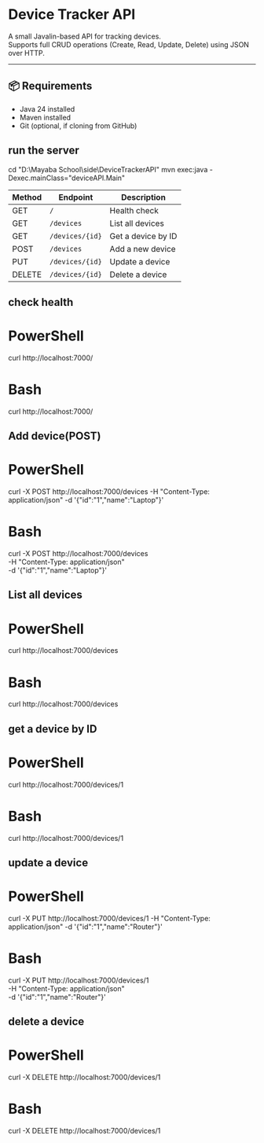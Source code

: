# Device Tracker API

A small Javalin-based API for tracking devices.  
Supports full CRUD operations (Create, Read, Update, Delete) using JSON over HTTP.

---

## 📦 Requirements

- Java 24 installed
- Maven installed
- Git (optional, if cloning from GitHub)



## run the server

cd "D:\Mayaba School\side\DeviceTrackerAPI"
mvn exec:java -Dexec.mainClass="deviceAPI.Main"

| Method | Endpoint        | Description        |
| ------ | --------------- | ------------------ |
| GET    | `/`             | Health check       |
| GET    | `/devices`      | List all devices   |
| GET    | `/devices/{id}` | Get a device by ID |
| POST   | `/devices`      | Add a new device   |
| PUT    | `/devices/{id}` | Update a device    |
| DELETE | `/devices/{id}` | Delete a device    |


## check health
# PowerShell
curl http://localhost:7000/

# Bash
curl http://localhost:7000/

## Add device(POST)
# PowerShell
curl -X POST http://localhost:7000/devices -H "Content-Type: application/json" -d '{"id":"1","name":"Laptop"}'

# Bash
curl -X POST http://localhost:7000/devices \
-H "Content-Type: application/json" \
-d '{"id":"1","name":"Laptop"}'


## List all devices
# PowerShell
curl http://localhost:7000/devices

# Bash
curl http://localhost:7000/devices

## get a device by ID
# PowerShell
curl http://localhost:7000/devices/1

# Bash
curl http://localhost:7000/devices/1

## update a device
# PowerShell
curl -X PUT http://localhost:7000/devices/1 -H "Content-Type: application/json" -d '{"id":"1","name":"Router"}'

# Bash
curl -X PUT http://localhost:7000/devices/1 \
-H "Content-Type: application/json" \
-d '{"id":"1","name":"Router"}'

## delete a device
# PowerShell
curl -X DELETE http://localhost:7000/devices/1

# Bash
curl -X DELETE http://localhost:7000/devices/1


